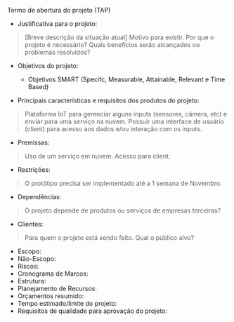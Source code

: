 Termo de abertura do projeto (TAP)


- Justificativa para o projeto:

> [Breve descrição da situação atual] Motivo para existir. Por que o projeto é necessário? Quais benefícios serão alcançados ou problemas resolvidos?

- Objetivos do projeto:

    - Objetivos SMART (Specifc, Measurable, Attainable, Relevant e Time Based)

- Principais características e requisitos dos produtos do projeto:

> Plataforma IoT para gerenciar alguns inputs (sensores, câmera, etc) e enviar para uma serviço na nuvem. Possuir uma interface de usuário (client) para acesso aos dados e/ou interação com os inputs.

- Premissas:

> Uso de um serviço em nuvem. Acesso para client. 

- Restrições:

> O protótipo precisa ser implementado até a 1 semana de Novembro.

- Dependências:

> O projeto depende de produtos ou serviços de empresas terceiras?

- Clientes:

> Para quem o projeto está sendo feito. Qual o público alvo?

- Escopo:
- Não-Escopo:
- Riscos:
- Cronograma de Marcos:
- Estrutura:
- Planejamento de Recursos:
- Orçamentos resumido:
- Tempo estimado/limite do projeto:
- Requisitos de qualidade para aprovação do projeto:


